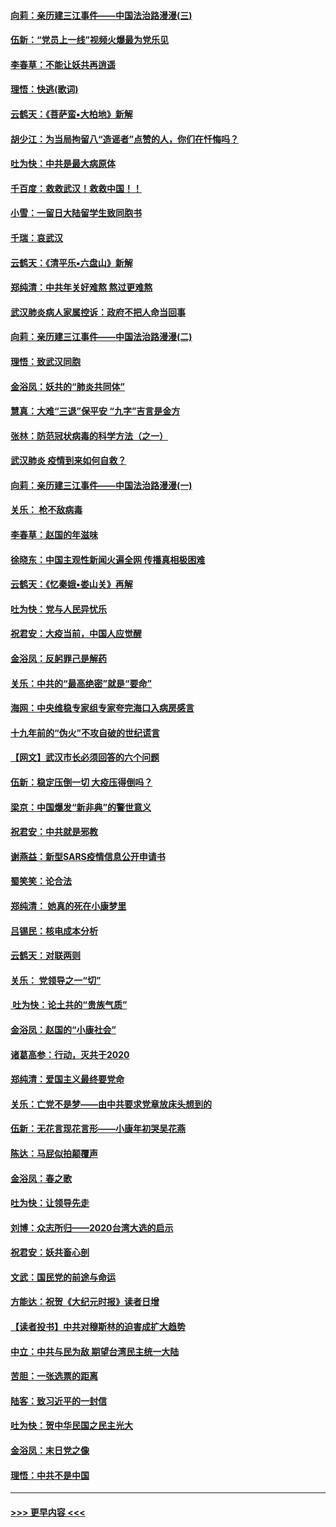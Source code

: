 #### [向莉：亲历建三江事件——中国法治路漫漫(三)](../pages/nsc993/n11831825.md?t=02021811) 
#### [伍新：“党员上一线”视频火爆最为党乐见](../pages/nsc993/n11838200.md?t=02021811) 
#### [李春草：不能让妖共再逍遥](../pages/nsc993/n11838102.md?t=02021811) 
#### [理悟：快逃(歌词)](../pages/nsc993/n11838083.md?t=02021811) 
#### [云鹤天：《菩萨蛮▪大柏地》新解](../pages/nsc993/n11838059.md?t=02021811) 
#### [胡少江：为当局拘留八“造谣者”点赞的人，你们在忏悔吗？](../pages/nsc993/n11836801.md?t=02021811) 
#### [吐为快：中共是最大病原体](../pages/nsc993/n11836748.md?t=02021811) 
#### [千百度：救救武汉！救救中国！！](../pages/nsc993/n11836145.md?t=02021811) 
#### [小雪：一留日大陆留学生致同胞书](../pages/nsc993/n11834624.md?t=02021811) 
#### [千瑞：哀武汉](../pages/nsc993/n11833647.md?t=02021811) 
#### [云鹤天：《清平乐▪六盘山》新解](../pages/nsc993/n11833611.md?t=02021811) 
#### [郑纯清：中共年关好难熬 熬过更难熬](../pages/nsc993/n11833489.md?t=02021811) 
#### [武汉肺炎病人家属控诉：政府不把人命当回事](../pages/nsc993/n11833205.md?t=02021811) 
#### [向莉：亲历建三江事件——中国法治路漫漫(二)](../pages/nsc993/n11829102.md?t=02021811) 
#### [理悟：致武汉同胞](../pages/nsc993/n11831522.md?t=02021811) 
#### [金浴凤：妖共的“肺炎共同体”](../pages/nsc993/n11829448.md?t=02021811) 
#### [慧真：大难“三退”保平安 “九字”吉言是金方](../pages/nsc993/n11829501.md?t=02021811) 
#### [张林：防范冠状病毒的科学方法（之一）](../pages/nsc993/n11828618.md?t=02021811) 
#### [武汉肺炎 疫情到来如何自救？](../pages/nsc993/n11827632.md?t=02021811) 
#### [向莉：亲历建三江事件——中国法治路漫漫(一)](../pages/nsc993/n11827190.md?t=02021811) 
#### [关乐： 枪不敌病毒](../pages/nsc993/n11826746.md?t=02021811) 
#### [李春草：赵国的年滋味](../pages/nsc993/n11826321.md?t=02021811) 
#### [徐晓东：中国主观性新闻火遍全网 传播真相极困难](../pages/nsc993/n11826508.md?t=02021811) 
#### [云鹤天：《忆秦娥▪娄山关》再解](../pages/nsc993/n11824682.md?t=02021811) 
#### [吐为快：党与人民异忧乐](../pages/nsc993/n11824660.md?t=02021811) 
#### [祝君安：大疫当前，中国人应觉醒](../pages/nsc993/n11821946.md?t=02021811) 
#### [金浴凤：反躬罪己是解药](../pages/nsc993/n11820280.md?t=02021811) 
#### [关乐：中共的“最高绝密”就是“要命”](../pages/nsc993/n11816946.md?t=02021811) 
#### [海网：中央维稳专家组专家夸完海口入病房感言](../pages/nsc993/n11815138.md?t=02021811) 
#### [十九年前的“伪火”不攻自破的世纪谎言](../pages/nsc993/n11813238.md?t=02021811) 
#### [【网文】武汉市长必须回答的六个问题](../pages/nsc993/n11813848.md?t=02021811) 
#### [伍新：稳定压倒一切 大疫压得倒吗？](../pages/nsc993/n11812634.md?t=02021811) 
#### [梁京：中国爆发“新非典”的警世意义](../pages/nsc993/n11812554.md?t=02021811) 
#### [祝君安：中共就是邪教](../pages/nsc993/n11812431.md?t=02021811) 
#### [谢燕益：新型SARS疫情信息公开申请书](../pages/nsc993/n11808840.md?t=02021811) 
#### [蜀笑笑：论合法](../pages/nsc993/n11808064.md?t=02021811) 
#### [郑纯清： 她真的死在小康梦里](../pages/nsc993/n11806623.md?t=02021811) 
#### [吕锡民：核电成本分析](../pages/nsc993/n11806284.md?t=02021811) 
#### [云鹤天：对联两则](../pages/nsc993/n11805957.md?t=02021811) 
#### [关乐： 党领导之一“切”](../pages/nsc993/n11804505.md?t=02021811) 
#### [ 吐为快：论土共的“贵族气质”](../pages/nsc993/n11804490.md?t=02021811) 
#### [金浴凤：赵国的“小康社会”](../pages/nsc993/n11804452.md?t=02021811) 
#### [诸葛高参：行动，灭共于2020](../pages/nsc993/n11804120.md?t=02021811) 
#### [郑纯清：爱国主义最终要党命](../pages/nsc993/n11802197.md?t=02021811) 
#### [关乐：亡党不是梦——由中共要求党章放床头想到的](../pages/nsc993/n11802156.md?t=02021811) 
#### [伍新：无花言现花言形——小康年初哭吴花燕](../pages/nsc993/n11800044.md?t=02021811) 
#### [陈达：马屁似拍颠覆声](../pages/nsc993/n11800010.md?t=02021811) 
#### [金浴凤：春之歌](../pages/nsc993/n11797687.md?t=02021811) 
#### [吐为快：让领导先走](../pages/nsc993/n11797512.md?t=02021811) 
#### [刘博：众志所归——2020台湾大选的启示](../pages/nsc993/n11796878.md?t=02021811) 
#### [祝君安：妖共畜心剖](../pages/nsc993/n11794273.md?t=02021811) 
#### [文武：国民党的前途与命运](../pages/nsc993/n11794198.md?t=02021811) 
#### [方能达：祝贺《大纪元时报》读者日增](../pages/nsc993/n11793807.md?t=02021811) 
#### [【读者投书】中共对穆斯林的迫害成扩大趋势](../pages/nsc993/n11791371.md?t=02021811) 
#### [中立：中共与民为敌 期望台湾民主统一大陆](../pages/nsc993/n11790392.md?t=02021811) 
#### [苦胆：一张选票的距离](../pages/nsc993/n11788914.md?t=02021811) 
#### [陆客：致习近平的一封信](../pages/nsc993/n11788867.md?t=02021811) 
#### [吐为快：贺中华民国之民主光大](../pages/nsc993/n11788618.md?t=02021811) 
#### [金浴凤：末日党之像](../pages/nsc993/n11787475.md?t=02021811) 
#### [理悟：中共不是中国](../pages/nsc993/n11787463.md?t=02021811) 

----
#### [ >>> 更早内容 <<< ](../indexes/nsc993-earlier.md)
